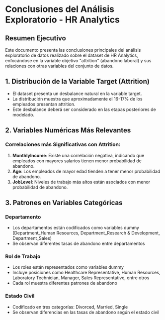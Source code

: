 # Conclusiones del Análisis Exploratorio - HR Analytics

## Resumen Ejecutivo

Este documento presenta las conclusiones principales del análisis exploratorio de datos realizado sobre el dataset de HR Analytics, enfocándose en la variable objetivo "attrition" (abandono laboral) y sus relaciones con otras variables del conjunto de datos.

## 1. Distribución de la Variable Target (Attrition)

- El dataset presenta un desbalance natural en la variable target.
- La distribución muestra que aproximadamente el 16-17% de los empleados presentan attrition.
- Este desbalance deberá ser considerado en las etapas posteriores de modelado.

## 2. Variables Numéricas Más Relevantes

### Correlaciones más Significativas con Attrition:
1. **MonthlyIncome**: Existe una correlación negativa, indicando que empleados con mayores salarios tienen menor probabilidad de abandono.
2. **Age**: Los empleados de mayor edad tienden a tener menor probabilidad de abandono.
3. **JobLevel**: Niveles de trabajo más altos están asociados con menor probabilidad de abandono.

## 3. Patrones en Variables Categóricas

### Departamento
- Los departamentos están codificados como variables dummy (Department_Human Resources, Department_Research & Development, Department_Sales)
- Se observan diferentes tasas de abandono entre departamentos

### Rol de Trabajo
- Los roles están representados como variables dummy
- Incluye posiciones como Healthcare Representative, Human Resources, Laboratory Technician, Manager, Sales Representative, entre otros
- Cada rol muestra diferentes patrones de abandono

### Estado Civil
- Codificado en tres categorías: Divorced, Married, Single
- Se observan diferencias en las tasas de abandono según el estado civil
